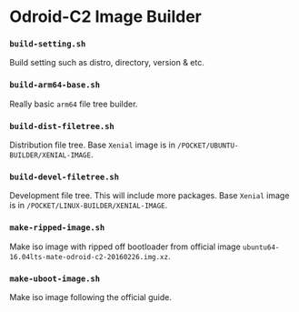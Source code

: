 # Odroid-C2 Image Builder

### `build-setting.sh`  

Build setting such as distro, directory, version & etc.   

### `build-arm64-base.sh`  

Really basic `arm64` file tree builder.  

### `build-dist-filetree.sh`  

Distribution file tree. Base `Xenial` image is in `/POCKET/UBUNTU-BUILDER/XENIAL-IMAGE`.  

### `build-devel-filetree.sh`  

Development file tree. This will include more packages. Base `Xenial` image is in `/POCKET/LINUX-BUILDER/XENIAL-IMAGE`.   

### `make-ripped-image.sh`  

Make iso image with ripped off bootloader from official image `ubuntu64-16.04lts-mate-odroid-c2-20160226.img.xz`.  

### `make-uboot-image.sh`  

Make iso image following the official guide.  
